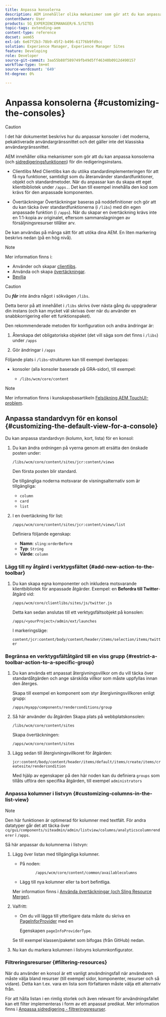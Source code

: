 ```yaml
---
title: Anpassa konsolerna
description: AEM innehåller olika mekanismer som gör att du kan anpassa konsolerna i redigeringsinstansen
contentOwner: User
products: SG_EXPERIENCEMANAGER/6.5/SITES
topic-tags: extending-aem
content-type: reference
docset: aem65
exl-id: 6e67f2b3-78b9-45f2-b496-61776b9fd9cc
solution: Experience Manager, Experience Manager Sites
feature: Developing
role: Developer
source-git-commit: 3aa55b88f589749fb49d5ff46340b0912d490157
workflow-type: tm+mt
source-wordcount: '649'
ht-degree: 0%

---
```


# Anpassa konsolerna {#customizing-the-consoles}

>[!CAUTION]
>
>I det här dokumentet beskrivs hur du anpassar konsoler i det moderna, pekaktiverade användargränssnittet och det gäller inte det klassiska användargränssnittet.

AEM innehåller olika mekanismer som gör att du kan anpassa konsolerna (och [sidredigeringsfunktionen](/help/sites-developing/customizing-page-authoring-touch.md)) för din redigeringsinstans.

* Clientlibs
Med Clientlibs kan du utöka standardimplementeringen för att få nya funktioner, samtidigt som du återanvänder standardfunktioner, objekt och standardmetoder. När du anpassar kan du skapa ett eget klientbibliotek under `/apps.`. Det kan till exempel innehålla den kod som krävs för den anpassade komponenten.

* Övertäckningar
Övertäckningar baseras på noddefinitioner och gör att du kan täcka över standardfunktionerna (i `/libs`) med din egen anpassade funktion (i `/apps`). När du skapar en övertäckning krävs inte en 1:1-kopia av originalet, eftersom sammanslagningen av försäljningsresurser tillåter arv.

De kan användas på många sätt för att utöka dina AEM. En liten markering beskrivs nedan (på en hög nivå).

>[!NOTE]
>
>Mer information finns i:
>
>* Använder och skapar [clientlibs](/help/sites-developing/clientlibs.md).
>* Använda och skapa [övertäckningar](/help/sites-developing/overlays.md).
>* [Bevilja](https://helpx.adobe.com/experience-manager/6-5/sites/developing/using/reference-materials/granite-ui/api/index.html)
>


>[!CAUTION]
>
>Du ***får*** inte ändra något i sökvägen `/libs`.
>
>Detta beror på att innehållet i `/libs` skrivs över nästa gång du uppgraderar din instans (och kan mycket väl skrivas över när du använder en snabbkorrigering eller ett funktionspaket).
>
>Den rekommenderade metoden för konfiguration och andra ändringar är:
>
>1. Återskapa det obligatoriska objektet (det vill säga som det finns i `/libs`) under `/apps`
>
>1. Gör ändringar i `/apps`
>

Följande plats i `/libs`-strukturen kan till exempel överlappas:

* konsoler (alla konsoler baserade på GRA-sidor), till exempel:

   * `/libs/wcm/core/content`

>[!NOTE]
>
>Mer information finns i kunskapsbasartikeln [Felsökning AEM TouchUI-problem](https://helpx.adobe.com/experience-manager/kb/troubleshooting-aem-touchui-issues.html).

## Anpassa standardvyn för en konsol {#customizing-the-default-view-for-a-console}

Du kan anpassa standardvyn (kolumn, kort, lista) för en konsol:

1. Du kan ändra ordningen på vyerna genom att ersätta den önskade posten under:

   `/libs/wcm/core/content/sites/jcr:content/views`

   Den första posten blir standard.

   De tillgängliga noderna motsvarar de visningsalternativ som är tillgängliga:

   * `column`
   * `card`
   * `list`

1. I en övertäckning för list:

   `/apps/wcm/core/content/sites/jcr:content/views/list`

   Definiera följande egenskap:

   * **Namn**: `sling:orderBefore`
   * **Typ**: `String`
   * **Värde**: `column`

### Lägg till ny åtgärd i verktygsfältet {#add-new-action-to-the-toolbar}

1. Du kan skapa egna komponenter och inkludera motsvarande klientbibliotek för anpassade åtgärder. Exempel: en **Befordra till Twitter**-åtgärd vid:

   `/apps/wcm/core/clientlibs/sites/js/twitter.js`

   Detta kan sedan anslutas till ett verktygsfältsobjekt på konsolen:

   `/apps/<yourProject>/admin/ext/launches`

   I markeringsläge:

   `content/jcr:content/body/content/header/items/selection/items/twitter`

### Begränsa en verktygsfältåtgärd till en viss grupp {#restrict-a-toolbar-action-to-a-specific-group}

1. Du kan använda ett anpassat återgivningsvillkor om du vill täcka över standardåtgärden och ange särskilda villkor som måste uppfyllas innan den återges.

   Skapa till exempel en komponent som styr återgivningsvillkoren enligt grupp:

   `/apps/myapp/components/renderconditions/group`

1. Så här använder du åtgärden Skapa plats på webbplatskonsolen:

   `/libs/wcm/core/content/sites`

   Skapa övertäckningen:

   `/apps/wcm/core/content/sites`

1. Lägg sedan till återgivningsvillkoret för åtgärden:

   `jcr:content/body/content/header/items/default/items/create/items/createsite/rendercondition`

   Med hjälp av egenskaper på den här noden kan du definiera `groups` som tillåts utföra den specifika åtgärden, till exempel `administrators`

### Anpassa kolumner i listvyn {#customizing-columns-in-the-list-view}

>[!NOTE]
>
>Den här funktionen är optimerad för kolumner med textfält. För andra datatyper går det att täcka över `cq/gui/components/siteadmin/admin/listview/columns/analyticscolumnrenderer` i `/apps`.

Så här anpassar du kolumnerna i listvyn:

1. Lägg över listan med tillgängliga kolumner.

   * På noden:

     ```
            /apps/wcm/core/content/common/availablecolumns
     ```

   * Lägg till nya kolumner eller ta bort befintliga.

   Mer information finns i [Använda övertäckningar (och Sling Resource Merger)](/help/sites-developing/overlays.md).

1. Valfritt:

   * Om du vill lägga till ytterligare data måste du skriva en [PageInforProvider](https://helpx.adobe.com/experience-manager/6-5/sites/developing/using/reference-materials/javadoc/com/day/cq/wcm/api/PageInfoProvider.html) med en

     Egenskapen `pageInfoProviderType`.

   Se till exempel klassen/paketet som bifogas (från GitHub) nedan.

1. Nu kan du markera kolumnen i listvyns kolumnkonfigurator.

### Filtreringsresurser {#filtering-resources}

När du använder en konsol är ett vanligt användningsfall när användaren måste välja bland resurser (till exempel sidor, komponenter, resurser och så vidare). Detta kan t.ex. vara en lista som författaren måste välja ett alternativ från.

För att hålla listan i en rimlig storlek och även relevant för användningsfallet kan ett filter implementeras i form av ett anpassat predikat. Mer information finns i [Anpassa sidredigering - filtreringsresurser](/help/sites-developing/customizing-page-authoring-touch.md#filtering-resources).
